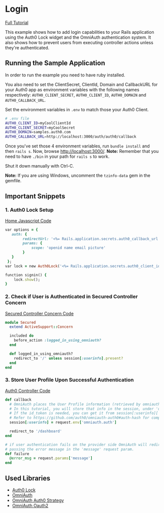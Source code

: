 # Login
[Full Tutorial](https://auth0.com/docs/quickstart/webapp/rails/01-login)

This example shows how to add login capabilities to your Rails application using the Auth0 Lock widget and the OmniAuth authentication system. It also shows how to prevent users from executing controller actions unless they're authenticated.

## Running the Sample Application
In order to run the example you need to have ruby installed.

You also need to set the ClientSecret, ClientId, Domain and CallbackURL for your Auth0 app as environment variables with the following names respectively: `AUTH0_CLIENT_SECRET`, `AUTH0_CLIENT_ID`, `AUTH0_DOMAIN` and `AUTH0_CALLBACK_URL`.

Set the environment variables in `.env` to match those your Auth0 Client.

````bash
# .env file
AUTH0_CLIENT_ID=myCoolClientId
AUTH0_CLIENT_SECRET=myCoolSecret
AUTH0_DOMAIN=samples.auth0.com
AUTH0_CALLBACK_URL=http://localhost:3000/auth/auth0/callback
````
Once you've set those 4 environment variables, run `bundle install` and then `rails s`. Now, browse [http://localhost:3000/](http://localhost:3000/).
__Note:__ Remember that you need to have `./bin` in your path for `rails s` to work.

Shut it down manually with Ctrl-C.

__Note:__ If you are using Windows, uncomment the `tzinfo-data` gem in the gemfile.

## Important Snippets

### 1. Auth0 Lock Setup
[Home Javascript Code](/01-Login/app/assets/javascripts/home.js.erb)
```ruby
var options = {
   auth: {
 		redirectUrl: '<%= Rails.application.secrets.auth0_callback_url %>',
 		params: {
 			scope: 'openid name email picture'
 		}
   }
 };
var lock = new Auth0Lock('<%= Rails.application.secrets.auth0_client_id %>', '<%= Rails.application.secrets.auth0_domain %>', options);

function signin() {
 	lock.show();
}
```
### 2. Check if  User is Authenticated in Secured Controller Concern
[Secured Controller Concern Code](/01-Login/app/controllers/concerns/secured.rb)
```ruby
module Secured
  extend ActiveSupport::Concern

  included do
    before_action :logged_in_using_omniauth?
  end

  def logged_in_using_omniauth?
    redirect_to '/' unless session[:userinfo].present?
  end
end
```

### 3. Store User Profile Upon Successful Authentication
[Auth0 Controller Code](/01-Login/app/controllers/auth0_controller.rb)
```ruby
def callback
  # OmniAuth places the User Profile information (retrieved by omniauth-auth0) in request.env['omniauth.auth'].
  # In this tutorial, you will store that info in the session, under 'userinfo'.
  # If the id_token is needed, you can get it from session[:userinfo]['credentials']['id_token'].
  # Refer to https://github.com/auth0/omniauth-auth0#auth-hash for complete information on 'omniauth.auth' contents.
  session[:userinfo] = request.env['omniauth.auth']

  redirect_to '/dashboard'
end

# if user authentication fails on the provider side OmniAuth will redirect to /auth/failure,
# passing the error message in the 'message' request param.
def failure
  @error_msg = request.params['message']
end
```

## Used Libraries
* [Auth0 Lock](https://github.com/auth0/lock)
* [OmniAuth](https://github.com/intridea/omniauth)
* [OmniAuth Auth0 Strategy](https://github.com/auth0/omniauth-auth0)
* [OmniAuth Oauth2](https://github.com/intridea/omniauth-oauth2)
